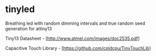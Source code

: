 # tinyled
Breathing led with random dimming intervals and true random seed generation for attiny13

Tiny13 Datasheet - [http://www.atmel.com/images/doc2535.pdf]

Capacitive Touch Library - [https://github.com/cpldcpu/TinyTouchLib]

